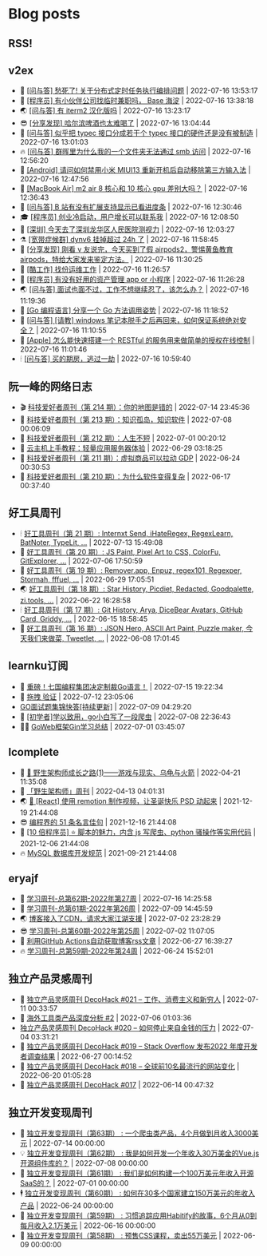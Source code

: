 # Blog posts
## RSS!



## v2ex

<!-- v2ex:START  -->
- 🫶 [[问与答] 愁死了! 关于分布式定时任务执行编排问题](https://www.v2ex.com/t/866688#reply0) | 2022-07-16 13:53:17 
- 🧰 [[程序员] 有小伙伴公司找临时兼职吗， Base 海淀](https://www.v2ex.com/t/866687#reply0) | 2022-07-16 13:38:18 
- 🌏 [[问与答] 有 iterm2 汉化版吗](https://www.v2ex.com/t/866685#reply0) | 2022-07-16 13:23:17 
- 😎 [[分享发现] 哈尔滨啤酒也太难喝了](https://www.v2ex.com/t/866683#reply11) | 2022-07-16 13:04:44 
- 💂 [[问与答] 似乎把 typec 接口分成若干个 typec 接口的硬件还是没有被制造](https://www.v2ex.com/t/866681#reply3) | 2022-07-16 13:01:03 
- 🔥 [[问与答] 群晖里为什么我的一个文件夹无法通过 smb 访问](https://www.v2ex.com/t/866680#reply1) | 2022-07-16 12:56:20 
- 🦅 [[Android] 请问如何禁用小米 MIUI13 重新开机后自动移除第三方输入法](https://www.v2ex.com/t/866678#reply5) | 2022-07-16 12:47:56 
- 🙉 [[MacBook Air] m2 air 8 核心和 10 核心 gpu 差别大吗？](https://www.v2ex.com/t/866677#reply5) | 2022-07-16 12:36:43 
- 💫 [[问与答] B 站有没有扩展支持显示已看进度条](https://www.v2ex.com/t/866676#reply0) | 2022-07-16 12:30:46 
- 🎓 [[程序员] 创业冷启动，用户增长可以联系我](https://www.v2ex.com/t/866674#reply2) | 2022-07-16 12:08:50 
- 🗽 [[深圳] 今天去了深圳龙华区人民医院测视力](https://www.v2ex.com/t/866673#reply0) | 2022-07-16 12:03:27 
- ⚗️ [[宽带症候群] dynv6 挂掉超过 24h 了](https://www.v2ex.com/t/866672#reply3) | 2022-07-16 11:58:45 
- 🦍 [[分享发现] 刚看 v 友说完，今天买到了假 airpods2，警惕黄鱼教育 airpods，特给大家发来鉴定方法。](https://www.v2ex.com/t/866671#reply1) | 2022-07-16 11:30:25 
- 🤩 [[酷工作] 找份运维工作](https://www.v2ex.com/t/866670#reply7) | 2022-07-16 11:26:57 
- 🙉 [[程序员] 有没有好用的资产管理 app or 小程序](https://www.v2ex.com/t/866669#reply5) | 2022-07-16 11:26:28 
- 🌏 [[问与答] 面试也面不过，工作不想继续忍了，该怎么办？](https://www.v2ex.com/t/866667#reply7) | 2022-07-16 11:19:36 
- 🐘 [[Go 编程语言] 分享一个 Go 方法调用姿势](https://www.v2ex.com/t/866666#reply3) | 2022-07-16 11:18:52 
- 🧰 [[问与答] [请教] windows 笔记本脱手之后再回来，如何保证系统绝对安全？](https://www.v2ex.com/t/866665#reply2) | 2022-07-16 11:10:55 
- 💃 [[Apple] 怎么能快速搭建一个 RESTful 的服务用来做简单的授权在线控制](https://www.v2ex.com/t/866664#reply4) | 2022-07-16 11:01:46 
- 🕯 [[问与答] 买的期房，逃过一劫](https://www.v2ex.com/t/866663#reply7) | 2022-07-16 10:59:40 <!-- v2ex:END -->

## 阮一峰的网络日志

<!-- ruanyf:START -->
- 🎬 [科技爱好者周刊（第 214 期）：你的地图是错的](http://www.ruanyifeng.com/blog/2022/07/weekly-issue-214.html) | 2022-07-14 23:45:36 
- 💄 [科技爱好者周刊（第 213 期）：知识孤岛，知识软件](http://www.ruanyifeng.com/blog/2022/07/weekly-issue-213.html) | 2022-07-08 00:06:09 
- 🐎 [科技爱好者周刊（第 212 期）：人生不短](http://www.ruanyifeng.com/blog/2022/07/weekly-issue-212.html) | 2022-07-01 00:20:12 
- 🤔 [云主机上手教程：轻量应用服务器体验](http://www.ruanyifeng.com/blog/2022/06/cloud-server-getting-started-tutorial.html) | 2022-06-29 03:18:25 
- 🧠 [科技爱好者周刊（第 211 期）：虚拟商品可以拉动 GDP](http://www.ruanyifeng.com/blog/2022/06/weekly-issue-211.html) | 2022-06-24 00:30:53 
- 🎃 [科技爱好者周刊（第 210 期）：为什么软件变得复杂](http://www.ruanyifeng.com/blog/2022/06/weekly-issue-210.html) | 2022-06-17 00:37:40 <!-- ruanyf:END -->

## 好工具周刊

<!-- bestxtools:START -->
- 🕯 [好工具周刊（第 21 期）: Internxt Send, iHateRegex, RegexLearn, BatNoter, TypeLit, ...](https://discuss-cn.bestxtools.com/d/58/1) | 2022-07-13 15:49:08 
- 🦩 [好工具周刊（第 20 期）: JS Paint, Pixel Art to CSS, ColorFu, GitExplorer, ...](https://discuss-cn.bestxtools.com/d/57/1) | 2022-07-06 17:50:59 
- 🦄 [好工具周刊（第 19 期）: Remover.app, Enpuz, regex101, Regexper, Stormah, fffuel, ...](https://discuss-cn.bestxtools.com/d/56/1) | 2022-06-29 17:05:51 
- 🌏 [好工具周刊（第 18 期）: Star History, Picdiet, Redacted, Goodpalette, zi.tools, ...](https://discuss-cn.bestxtools.com/d/47/1) | 2022-06-22 16:28:58 
- 🕯 [好工具周刊（第 17 期）: Git History, Arya, DiceBear Avatars, GitHub Card, Griddy, ...](https://discuss-cn.bestxtools.com/d/43/1) | 2022-06-15 18:58:45 
- 📝 [好工具周刊（第 16 期）: JSON Hero, ASCII Art Paint, Puzzle maker, 今天我们来做菜, Tweetlet, ...](https://discuss-cn.bestxtools.com/d/42/1) | 2022-06-08 17:01:45 <!-- bestxtools:END -->


## learnku订阅

<!-- learnku:START -->
- 🦅 [重磅！七国编程集团决定制裁Go语言！](https://learnku.com/articles/69766) | 2022-07-15 19:22:34 
- 🦅 [拖拽 验证](https://learnku.com/articles/69652) | 2022-07-12 23:05:06 
-  [GO面试题集锦快答[持续更新]](https://learnku.com/articles/69250) | 2022-07-09 04:29:20 
- 🌈 [[初学者]学以致用，go小白写了一段爬虫](https://learnku.com/go/t/69522) | 2022-07-08 22:36:43 
- 🧑‍🏫 [GoWeb框架Gin学习总结](https://learnku.com/articles/69259) | 2022-07-01 03:45:07 <!-- learnku:END -->



## lcomplete

<!-- lcomplete:START -->
- 🫶 [🐒 野生架构师成长之路&lpar;1&rpar;——游戏与现实、乌龟与火箭](http://codelc.com/post/growup/s01/) | 2022-04-21 11:35:08 
- 🧰 [「野生架构师」周刊](http://codelc.com/post/essay/%E9%87%8E%E7%94%9F%E6%9E%B6%E6%9E%84%E5%B8%88%E5%91%A8%E5%88%8A%E4%BB%8B%E7%BB%8D/) | 2022-04-13 04:01:31 
- 🌏 [🎄 [React] 使用 remotion 制作视频，让圣诞快乐 PSD 动起来](http://codelc.com/post/dev/js/remotion/) | 2021-12-19 21:44:08 
- 😎 [编程界的 51 条名言佳句](http://codelc.com/post/dev/thinking/quotes/) | 2021-12-16 21:44:08 
- 💂 [[10 倍程序员] ⭐ 脚本的魅力，内含 js 写爬虫、python 骚操作等实用代码](http://codelc.com/post/dev/10x/script/) | 2021-12-06 21:44:08 
- 🔥 [MySQL 数据库开发规范](http://codelc.com/post/dev/db/mysql_standard/) | 2021-09-21 21:44:08 <!-- lcomplete:END -->

## eryajf

<!-- eryajf:START -->
- 🫶 [学习周刊-总第62期-2022年第27周](https://wiki.eryajf.net/pages/4a06ab/) | 2022-07-16 14:25:58 
- 🧰 [学习周刊-总第61期-2022年第26周](https://wiki.eryajf.net/pages/703307/) | 2022-07-09 14:45:59 
- 🌏 [博客接入了CDN，请求大家江湖支援](https://wiki.eryajf.net/pages/5f559d/) | 2022-07-02 23:28:29 
- 😎 [学习周刊-总第60期-2022年第25周](https://wiki.eryajf.net/pages/bff449/) | 2022-07-02 11:07:05 
- 💂 [利用GitHub Actions自动获取博客rss文章](https://wiki.eryajf.net/pages/1b1ba3/) | 2022-06-27 16:39:27 
- 🔥 [学习周刊-总第59期-2022年第24周](https://wiki.eryajf.net/pages/b0bdd0/) | 2022-06-24 15:52:01 <!-- eryajf:END -->



## 独立产品灵感周刊

<!-- DecoHack:START -->
- 🦣 [独立产品灵感周刊 DecoHack #021 – 工作、消费主义和新穷人](https://www.decohack.com/Post/753) | 2022-07-11 00:33:57 
- 🤡 [海外工具类产品深度分析 #2](https://www.decohack.com/Post/746) | 2022-07-06 01:03:36 
-  [独立产品灵感周刊 DecoHack #020 – 如何停止来自金钱的压力](https://www.decohack.com/Post/728) | 2022-07-04 03:31:21 
- 🐲 [独立产品灵感周刊 DecoHack #019 – Stack Overflow 发布2022 年度开发者调查结果](https://www.decohack.com/Post/699) | 2022-06-27 00:14:52 
- 🦅 [独立产品灵感周刊 DecoHack #018 – 全球前10名最流行的网站变化](https://www.decohack.com/Post/680) | 2022-06-20 01:05:28 
- 🧰 [独立产品灵感周刊 DecoHack #017](https://www.decohack.com/Post/663) | 2022-06-14 00:47:32 <!-- DecoHack:END -->

## 独立开发变现周刊

<!-- easyindie:START -->
- 💂 [独立开发变现周刊（第63期） : 一个爬虫类产品，4个月做到月收入3000美元](https://www.ezindie.com/weekly/issue-63) | 2022-07-14 00:00:00 
- 💡 [独立开发变现周刊（第62期） : 我是如何开发一个年收入30万美金的Vue.js开源组件库的？](https://www.ezindie.com/weekly/issue-62) | 2022-07-08 00:00:00 
- 🌋 [独立开发变现周刊（第61期） : 我们是如何构建一个100万美元年收入开源SaaS的？](https://www.ezindie.com/weekly/issue-61) | 2022-07-01 00:00:00 
- 🕴 [独立开发变现周刊（第60期） : 如何在30多个国家建立150万美元的年收入产品](https://www.ezindie.com/weekly/issue-60) | 2022-06-24 00:00:00 
- 🎊 [独立开发变现周刊（第59期） : 习惯追踪应用Habitify的故事，6个月从0到每月收入2.1万美元](https://www.ezindie.com/weekly/issue-59) | 2022-06-16 00:00:00 
- 🤔 [独立开发变现周刊（第58期） : 预售CSS课程，卖出55万美元](https://www.ezindie.com/weekly/issue-58) | 2022-06-09 00:00:00 <!-- easyindie:END -->



